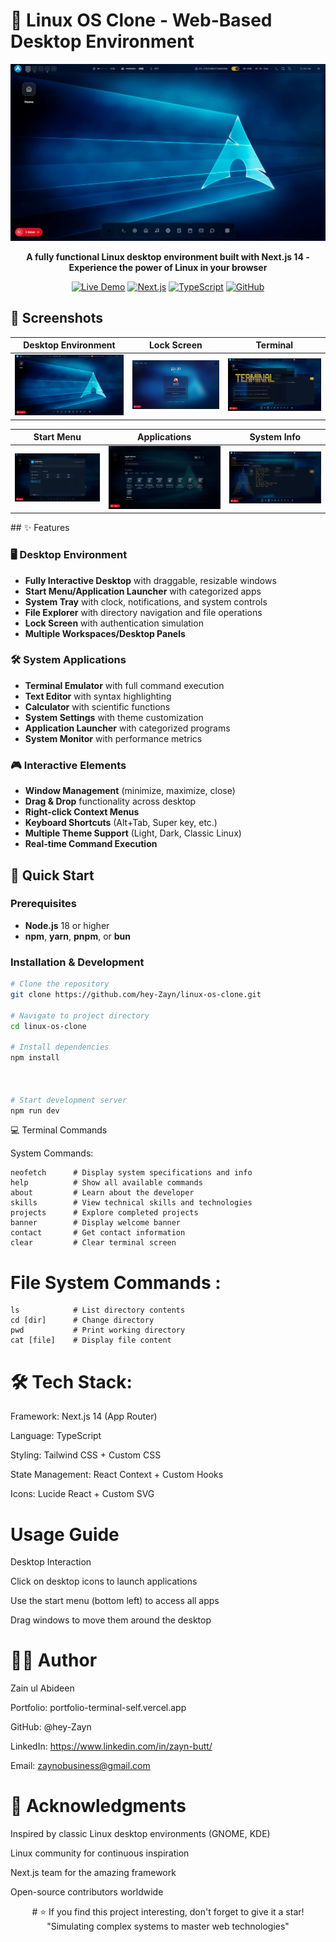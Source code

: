 # 🐧 Linux OS Clone - Web-Based Desktop Environment

<div align="center">

![Linux OS Clone](./public/Home.png)

**A fully functional Linux desktop environment built with Next.js 14 - Experience the power of Linux in your browser**

[![Live Demo](https://img.shields.io/badge/🌐_Live_Demo-00ff00?style=for-the-badge&logo=vercel&logoColor=black)](https://your-live-demo-link.vercel.app)
[![Next.js](https://img.shields.io/badge/Next.js-14-000000?style=for-the-badge&logo=next.js&logoColor=white)](https://nextjs.org)
[![TypeScript](https://img.shields.io/badge/TypeScript-3178C6?style=for-the-badge&logo=typescript&logoColor=white)](https://typescriptlang.org)
[![GitHub](https://img.shields.io/badge/GitHub-181717?style=for-the-badge&logo=github&logoColor=white)](https://github.com/hey-Zayn)

</div>

## 📸 Screenshots

<div align="center">

| Desktop Environment | Lock Screen | Terminal |
|---------------------|-------------|----------|
| ![Desktop](./public/Home.png) | ![Lock Screen](./public/lockscreen.png) | ![Terminal](./public/terminal.png) |

| Start Menu | Applications | System Info |
|------------|--------------|-------------|
| ![Start Menu](./public/startupmenu.png) | ![Apps](./public/apps.png) | ![Neofetch](./public/neofetch.png) |

</div>
## ✨ Features

### 🖥️ Desktop Environment
- **Fully Interactive Desktop** with draggable, resizable windows
- **Start Menu/Application Launcher** with categorized apps
- **System Tray** with clock, notifications, and system controls
- **File Explorer** with directory navigation and file operations
- **Lock Screen** with authentication simulation
- **Multiple Workspaces/Desktop Panels**

### 🛠️ System Applications
- **Terminal Emulator** with full command execution
- **Text Editor** with syntax highlighting
- **Calculator** with scientific functions
- **System Settings** with theme customization
- **Application Launcher** with categorized programs
- **System Monitor** with performance metrics

### 🎮 Interactive Elements
- **Window Management** (minimize, maximize, close)
- **Drag & Drop** functionality across desktop
- **Right-click Context Menus**
- **Keyboard Shortcuts** (Alt+Tab, Super key, etc.)
- **Multiple Theme Support** (Light, Dark, Classic Linux)
- **Real-time Command Execution**

## 🚀 Quick Start

### Prerequisites
- **Node.js** 18 or higher
- **npm**, **yarn**, **pnpm**, or **bun**

### Installation & Development

```bash
# Clone the repository
git clone https://github.com/hey-Zayn/linux-os-clone.git

# Navigate to project directory
cd linux-os-clone

# Install dependencies
npm install



# Start development server
npm run dev


````

💻 Terminal Commands

System Commands:
```
neofetch      # Display system specifications and info
help          # Show all available commands
about         # Learn about the developer
skills        # View technical skills and technologies
projects      # Explore completed projects
banner        # Display welcome banner
contact       # Get contact information
clear         # Clear terminal screen
```

# File System Commands : 
```
ls            # List directory contents
cd [dir]      # Change directory
pwd           # Print working directory
cat [file]    # Display file content
```



# 🛠️ Tech Stack: 


Framework: Next.js 14 (App Router)

Language: TypeScript

Styling: Tailwind CSS + Custom CSS

State Management: React Context + Custom Hooks

Icons: Lucide React + Custom SVG





# Usage Guide
Desktop Interaction

Click on desktop icons to launch applications

Use the start menu (bottom left) to access all apps

Drag windows to move them around the desktop


# 👨‍💻 Author
Zain ul Abideen

Portfolio: portfolio-terminal-self.vercel.app

GitHub: @hey-Zayn

LinkedIn: https://www.linkedin.com/in/zayn-butt/

Email: zaynobusiness@gmail.com

# 🙏 Acknowledgments
Inspired by classic Linux desktop environments (GNOME, KDE)

Linux community for continuous inspiration

Next.js team for the amazing framework

Open-source contributors worldwide


<div align="center">
# ⭐ If you find this project interesting, don't forget to give it a star!
"Simulating complex systems to master web technologies"

</div> 

